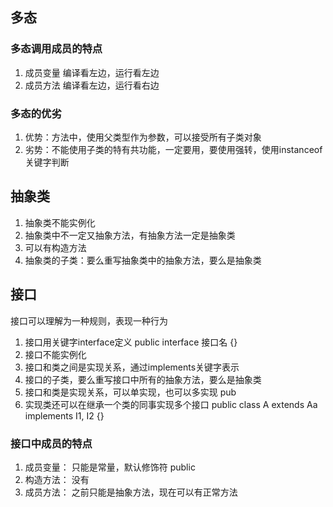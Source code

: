 ## 多态
### 多态调用成员的特点
1. 成员变量 编译看左边，运行看左边
2. 成员方法 编译看左边，运行看右边
### 多态的优劣
1. 优势：方法中，使用父类型作为参数，可以接受所有子类对象
2. 劣势：不能使用子类的特有共功能，一定要用，要使用强转，使用instanceof关键字判断

## 抽象类
1. 抽象类不能实例化
2. 抽象类中不一定又抽象方法，有抽象方法一定是抽象类
3. 可以有构造方法
4. 抽象类的子类：要么重写抽象类中的抽象方法，要么是抽象类

## 接口
接口可以理解为一种规则，表现一种行为
1. 接口用关键字interface定义 public interface 接口名 {}
2. 接口不能实例化
3. 接口和类之间是实现关系，通过implements关键字表示
4. 接口的子类，要么重写接口中所有的抽象方法，要么是抽象类
5. 接口和类是实现关系，可以单实现，也可以多实现 pub
6. 实现类还可以在继承一个类的同事实现多个接口 public class A extends Aa implements I1, I2 {}
### 接口中成员的特点
1. 成员变量： 只能是常量，默认修饰符 public
2. 构造方法： 没有
3. 成员方法： 之前只能是抽象方法，现在可以有正常方法